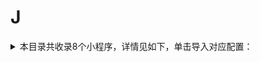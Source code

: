 # J
<details>
<summary>
本目录共收录8个小程序，详情见如下，单击导入对应配置：
</summary>

- [交通银行](https://quantumult.app/x/open-app/add-resource?remote-resource=%7B%22rewrite_remote%22%3A%20%5B%22https%3A%2F%2Fraw.githubusercontent.com%2Fzirawell%2FR-Store%2Fmain%2FRule%2FQuanX%2FAdblock%2FApplet%2FWechat%2FJ%2F%E4%BA%A4%E9%80%9A%E9%93%B6%E8%A1%8C%2Frewrite%2Fbankcomm.conf%2C%20tag%3D%E4%BA%A4%E9%80%9A%E9%93%B6%E8%A1%8C%22%5D%7D)
- [京东快递](https://quantumult.app/x/open-app/add-resource?remote-resource=%7B%22rewrite_remote%22%3A%20%5B%22https%3A%2F%2Fraw.githubusercontent.com%2Fzirawell%2FR-Store%2Fmain%2FRule%2FQuanX%2FAdblock%2FApplet%2FWechat%2FJ%2F%E4%BA%AC%E4%B8%9C%E5%BF%AB%E9%80%92%2Frewrite%2Fjdexpress.conf%2C%20tag%3D%E4%BA%AC%E4%B8%9C%E5%BF%AB%E9%80%92%22%5D%7D)
- [京东购物](https://quantumult.app/x/open-app/add-resource?remote-resource=%7B%22rewrite_remote%22%3A%20%5B%22https%3A%2F%2Fraw.githubusercontent.com%2Fzirawell%2FR-Store%2Fmain%2FRule%2FQuanX%2FAdblock%2FApplet%2FWechat%2FJ%2F%E4%BA%AC%E4%B8%9C%E8%B4%AD%E7%89%A9%2Frewrite%2Fjd.conf%2C%20tag%3D%E4%BA%AC%E4%B8%9C%E8%B4%AD%E7%89%A9%22%5D%7D)
- [建融家园](https://quantumult.app/x/open-app/add-resource?remote-resource=%7B%22rewrite_remote%22%3A%20%5B%22https%3A%2F%2Fraw.githubusercontent.com%2Fzirawell%2FR-Store%2Fmain%2FRule%2FQuanX%2FAdblock%2FApplet%2FWechat%2FJ%2F%E5%BB%BA%E8%9E%8D%E5%AE%B6%E5%9B%AD%2Frewrite%2FccbHome.conf%2C%20tag%3D%E5%BB%BA%E8%9E%8D%E5%AE%B6%E5%9B%AD%22%5D%7D)
- [极兔快递](https://quantumult.app/x/open-app/add-resource?remote-resource=%7B%22rewrite_remote%22%3A%20%5B%22https%3A%2F%2Fraw.githubusercontent.com%2Fzirawell%2FR-Store%2Fmain%2FRule%2FQuanX%2FAdblock%2FApplet%2FWechat%2FJ%2F%E6%9E%81%E5%85%94%E5%BF%AB%E9%80%92%2Frewrite%2Fjtexpress.conf%2C%20tag%3D%E6%9E%81%E5%85%94%E5%BF%AB%E9%80%92%22%5D%7D)
- [街电](https://quantumult.app/x/open-app/add-resource?remote-resource=%7B%22rewrite_remote%22%3A%20%5B%22https%3A%2F%2Fraw.githubusercontent.com%2Fzirawell%2FR-Store%2Fmain%2FRule%2FQuanX%2FAdblock%2FApplet%2FWechat%2FJ%2F%E8%A1%97%E7%94%B5%2Frewrite%2Fjiediankeji.conf%2C%20tag%3D%E8%A1%97%E7%94%B5%22%5D%7D)
- [金地广场](https://quantumult.app/x/open-app/add-resource?remote-resource=%7B%22rewrite_remote%22%3A%20%5B%22https%3A%2F%2Fraw.githubusercontent.com%2Fzirawell%2FR-Store%2Fmain%2FRule%2FQuanX%2FAdblock%2FApplet%2FWechat%2FJ%2F%E9%87%91%E5%9C%B0%E5%B9%BF%E5%9C%BA%2Frewrite%2Fgemdale.conf%2C%20tag%3D%E9%87%91%E5%9C%B0%E5%B9%BF%E5%9C%BA%22%5D%7D)
- [锦江酒店预定](https://quantumult.app/x/open-app/add-resource?remote-resource=%7B%22rewrite_remote%22%3A%20%5B%22https%3A%2F%2Fraw.githubusercontent.com%2Fzirawell%2FR-Store%2Fmain%2FRule%2FQuanX%2FAdblock%2FApplet%2FWechat%2FJ%2F%E9%94%A6%E6%B1%9F%E9%85%92%E5%BA%97%E9%A2%84%E5%AE%9A%2Frewrite%2Fbestwehotel.conf%2C%20tag%3D%E9%94%A6%E6%B1%9F%E9%85%92%E5%BA%97%E9%A2%84%E5%AE%9A%22%5D%7D)

</details>